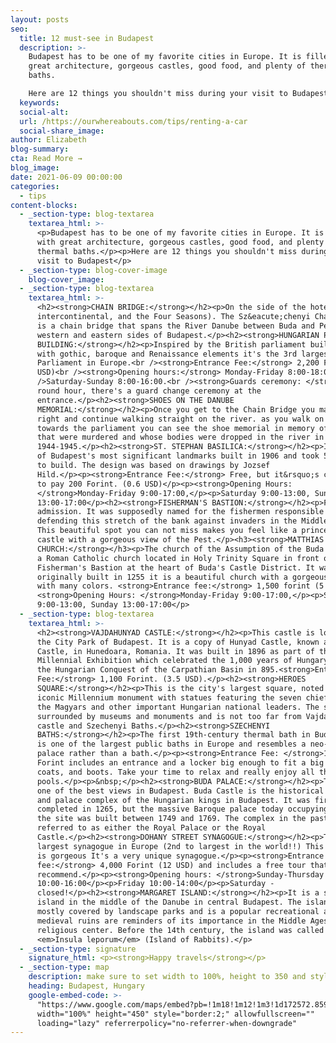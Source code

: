 ```yaml
---
layout: posts
seo:
  title: 12 must-see in Budapest
  description: >-
    Budapest has to be one of my favorite cities in Europe. It is filled with
    great architecture, gorgeous castles, good food, and plenty of thermal
    baths.

    Here are 12 things you shouldn't miss during your visit to Budapest
  keywords:
  social-alt:
  url: /https://ourwhereabouts.com/tips/renting-a-car
  social-share_image:
author: Elizabeth
blog-summary:
cta: Read More →
blog_image:
date: 2021-06-09 00:00:00
categories:
  - tips
content-blocks:
  - _section-type: blog-textarea
    textarea_html: >-
      <p>Budapest has to be one of my favorite cities in Europe. It is filled
      with great architecture, gorgeous castles, good food, and plenty of
      thermal baths.</p><p>Here are 12 things you shouldn't miss during your
      visit to Budapest</p>
  - _section-type: blog-cover-image
    blog-cover_image:
  - _section-type: blog-textarea
    textarea_html: >-
      <h2><strong>CHAIN BRIDGE:</strong></h2><p>On the side of the hotel (D8,
      intercontinental, and the Four Seasons). The Sz&eacute;chenyi Chain Bridge
      is a chain bridge that spans the River Danube between Buda and Pest, the
      western and eastern sides of Budapest.</p><h2><strong>HUNGARIAN PARLIAMENT
      BUILDING:</strong></h2><p>Inspired by the British parliament building,
      with gothic, baroque and Renaissance elements it's the 3rd largest
      Parliament in Europe.<br /><strong>Entrance Fee:</strong> 2,200 Forint (7
      USD)<br /><strong>Opening hours:</strong> Monday-Friday 8:00-18:00.<br
      />Saturday-Sunday 8:00-16:00.<br /><strong>Guards ceremony: </strong>Every
      round hour, there's a guard change ceremony at the
      entrance.</p><h2><strong>SHOES ON THE DANUBE
      MEMORIAL:</strong></h2><p>Once you get to the Chain Bridge you make a
      right and continue walking straight on the river. as you walk on the river
      towards the parliament you can see the shoe memorial in memory of the Jews
      that were murdered and whose bodies were dropped in the river in
      1944-1945.</p><h2><strong>ST. STEPHAN BASILICA:</strong></h2><p>It is one
      of Budapest's most significant landmarks built in 1906 and took 50 years
      to build. The design was based on drawings by Jozsef
      Hild.</p><p><strong>Entrance Fee:</strong> Free, but it&rsquo;s customary
      to pay 200 Forint. (0.6 USD)</p><p><strong>Opening Hours:
      </strong>Monday-Friday 9:00-17:00,</p><p>Saturday 9:00-13:00, Sunday
      13:00-17:00</p><h2><strong>FISHERMAN'S BASTION:</strong></h2><p>Free
      admission. It was supposedly named for the fishermen responsible for
      defending this stretch of the bank against invaders in the Middle Ages.
      This beautiful spot you can not miss makes you feel like a princess in a
      castle with a gorgeous view of the Pest.</p><h3><strong>MATTHIAS
      CHURCH:</strong></h3><p>The church of the Assumption of the Buda castle is
      a Roman Catholic church located in Holy Trinity Square in front of the
      Fisherman's Bastion at the heart of Buda's Castle District. It was
      originally built in 1255 it is a beautiful church with a gorgeous roof
      with many colors. <strong>Entrance fee:</strong> 1,500 forint (5 USD)
      <strong>Opening Hours: </strong>Monday-Friday 9:00-17:00,</p><p>Saturday
      9:00-13:00, Sunday 13:00-17:00</p>
  - _section-type: blog-textarea
    textarea_html: >-
      <h2><strong>VAJDAHUNYAD CASTLE:</strong></h2><p>This castle is located in
      the City Park of Budapest. It is a copy of Hunyad Castle, known as Corvin
      Castle, in Hunedoara, Romania. It was built in 1896 as part of the
      Millennial Exhibition which celebrated the 1,000 years of Hungary since
      the Hungarian Conquest of the Carpathian Basin in 895.<strong>Entrance
      Fee:</strong> 1,100 Forint. (3.5 USD).</p><h2><strong>HEROES
      SQUARE:</strong></h2><p>This is the city's largest square, noted for its
      iconic Millennium monument with statues featuring the seven chieftains of
      the Magyars and other important Hungarian national leaders. The square is
      surrounded by museums and monuments and is not too far from Vajdahunyad
      castle and Szechenyi Baths.</p><h2><strong>SZECHENYI
      BATHS:</strong></h2><p>The first 19th-century thermal bath in Budapest. It
      is one of the largest public baths in Europe and resembles a neo-Baroque
      palace rather than a bath.</p><p><strong>Entrance Fee: </strong>1,700
      Forint includes an entrance and a locker big enough to fit a big backpack,
      coats, and boots. Take your time to relax and really enjoy all these
      pools.</p><p>&nbsp;</p><h2><strong>BUDA PALACE:</strong></h2><p>This is
      one of the best views in Budapest. Buda Castle is the historical castle
      and palace complex of the Hungarian kings in Budapest. It was first
      completed in 1265, but the massive Baroque palace today occupying most of
      the site was built between 1749 and 1769. The complex in the past was
      referred to as either the Royal Palace or the Royal
      Castle.</p><h2><strong>DOHANY STREET SYNAGOGUE:</strong></h2><p>The
      largest synagogue in Europe (2nd to largest in the world!!) This synagogue
      is gorgeous It's a very unique synagogue.</p><p><strong>Entrance
      fee:</strong> 4,000 Forint (12 USD) and includes a free tour that I highly
      recommend.</p><p><strong>Opening hours: </strong>Sunday-Thursday
      10:00-16:00</p><p>Friday 10:00-14:00</p><p>Saturday -
      closed!</p><h2><strong>MARGARET ISLAND:</strong></h2><p>It is a small
      island in the middle of the Danube in central Budapest. The island is
      mostly covered by landscape parks and is a popular recreational area. Its
      medieval ruins are reminders of its importance in the Middle Ages as a
      religious center. Before the 14th century, the island was called the
      <em>Insula leporum</em> (Island of Rabbits).</p>
  - _section-type: signature
    signature_html: <p><strong>Happy travels</strong></p>
  - _section-type: map
    description: make sure to set width to 100%, height to 350 and style to border 2
    heading: Budapest, Hungary
    google-embed-code: >-
      "https://www.google.com/maps/embed?pb=!1m18!1m12!1m3!1d172572.85980156928!2d18.990218602683893!3d47.481128146579536!2m3!1f0!2f0!3f0!3m2!1i1024!2i768!4f13.1!3m3!1m2!1s0x4741c334d1d4cfc9%3A0x400c4290c1e1160!2sBudapest%2C%20Hungary!5e0!3m2!1sen!2sus!4v1662053740674!5m2!1sen!2sus"
      width="100%" height="450" style="border:2;" allowfullscreen=""
      loading="lazy" referrerpolicy="no-referrer-when-downgrade"
---
```

